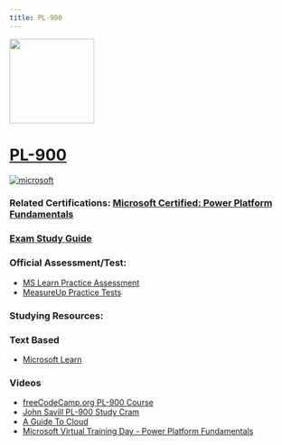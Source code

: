 ```yaml
---
title: PL-900
---
```


<img src="/pl-900.png" width="150" height="150">

# [PL-900](https://learn.microsoft.com/en-us/certifications/exams/pl-900)
<a href='https://learn.microsoft.com/en-us/certifications/browse/?type=fundamentals' target="_blank"><img alt='microsoft' src='https://img.shields.io/badge/fundamentals-100000?style=for-the-badge&logo=microsoft&logoColor=white&labelColor=0078D4&color=212221'/></a> 

### Related Certifications: [Microsoft Certified: Power Platform Fundamentals](https://learn.microsoft.com/en-us/certifications/power-platform-fundamentals/)

### [Exam Study Guide](https://aka.ms/PL900-StudyGuide)

### Official Assessment/Test:
- [MS Learn Practice Assessment](https://learn.microsoft.com/en-us/certifications/exams/pl-900/practice/assessment?assessment-type=practice&assessmentId=34)
- [MeasureUp Practice Tests](https://www.measureup.com/microsoft-practice-test-pl-900-microsoft-power-platform-fundamentals.html#u44)

### Studying Resources:

### Text Based 
- [Microsoft Learn](https://learn.microsoft.com/en-us/certifications/exams/pl-900)
### Videos
- [freeCodeCamp.org PL-900 Course](https://www.youtube.com/watch?v=ZTPcRWK0ytE)
- [John Savill PL-900 Study Cram](https://www.youtube.com/watch?v=lbPHM-MiEUA)
- [A Guide To Cloud](https://www.youtube.com/playlist?list=PLhLKc18P9YOAw_Iuo68yy47_HDoH7AT1N)
- [Microsoft Virtual Training Day - Power Platform Fundamentals](https://events.microsoft.com/en-us/allevents/?language=English&clientTimeZone=1&search=Microsoft%20Power%20Platform%20Virtual%20Training%20Day:%20Fundamentals)


